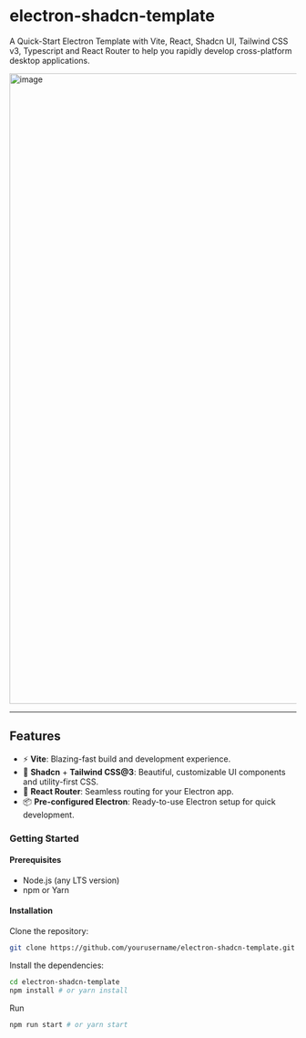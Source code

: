 # electron-shadcn-template

A Quick-Start Electron Template with Vite, React, Shadcn UI, Tailwind CSS v3, Typescript and React Router to help you rapidly develop cross-platform desktop applications.

<img width="1106" alt="image" src="https://github.com/user-attachments/assets/efb1e975-9941-4347-8a66-98a414a7013e" />

---

## Features
- ⚡ **Vite**: Blazing-fast build and development experience.
- 🎨 **Shadcn** + **Tailwind CSS@3**: Beautiful, customizable UI components and utility-first CSS.
- 🧭 **React Router**: Seamless routing for your Electron app.
- 📦 **Pre-configured Electron**: Ready-to-use Electron setup for quick development.

### Getting Started

#### Prerequisites
- Node.js (any LTS version)
- npm or Yarn

#### Installation
Clone the repository:
```bash
git clone https://github.com/yourusername/electron-shadcn-template.git
```

Install the dependencies:
```bash
cd electron-shadcn-template
npm install # or yarn install
```

Run
```bash
npm run start # or yarn start
```
